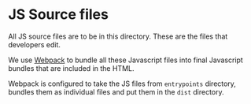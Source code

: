 # JS Source files

All JS source files are to be in this directory.
These are the files that developers edit.

We use [Webpack](https://webpack.js.org) to bundle all these Javascript
files into final Javascript bundles that are included in the HTML.

Webpack is configured to take the JS files from `entrypoints` directory,
bundles them as individual files and put them in the `dist` directory.
